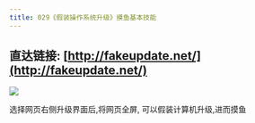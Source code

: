 ```yaml
---
title: 029《假装操作系统升级》摸鱼基本技能
---
```




## 直达链接: [http://fakeupdate.net/](http://fakeupdate.net/)



![](https://www.v2fy.com/asset/super-web/windowsupdate.png)

选择网页右侧升级界面后,将网页全屏, 可以假装计算机升级,进而摸鱼